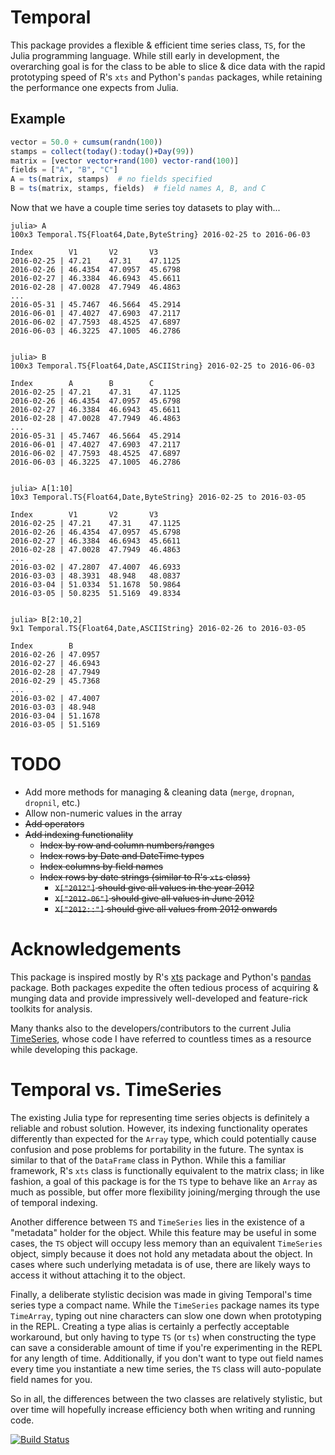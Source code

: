 # Temporal
This package provides a flexible & efficient time series class, `TS`, for the Julia programming language. While still early in development, the overarching goal is for the class to be able to slice & dice data with the rapid prototyping speed of R's `xts` and Python's `pandas` packages, while retaining the performance one expects from Julia.

## Example

```julia
vector = 50.0 + cumsum(randn(100))
stamps = collect(today():today()+Day(99))
matrix = [vector vector+rand(100) vector-rand(100)]
fields = ["A", "B", "C"]
A = ts(matrix, stamps)  # no fields specified
B = ts(matrix, stamps, fields)  # field names A, B, and C
```

Now that we have a couple time series toy datasets to play with...

```
julia> A
100x3 Temporal.TS{Float64,Date,ByteString} 2016-02-25 to 2016-06-03

Index        V1       V2       V3       
2016-02-25 | 47.21    47.31    47.1125  
2016-02-26 | 46.4354  47.0957  45.6798  
2016-02-27 | 46.3384  46.6943  45.6611  
2016-02-28 | 47.0028  47.7949  46.4863  
...
2016-05-31 | 45.7467  46.5664  45.2914  
2016-06-01 | 47.4027  47.6903  47.2117  
2016-06-02 | 47.7593  48.4525  47.6897  
2016-06-03 | 46.3225  47.1005  46.2786  


julia> B
100x3 Temporal.TS{Float64,Date,ASCIIString} 2016-02-25 to 2016-06-03

Index        A        B        C        
2016-02-25 | 47.21    47.31    47.1125  
2016-02-26 | 46.4354  47.0957  45.6798  
2016-02-27 | 46.3384  46.6943  45.6611  
2016-02-28 | 47.0028  47.7949  46.4863  
...
2016-05-31 | 45.7467  46.5664  45.2914  
2016-06-01 | 47.4027  47.6903  47.2117  
2016-06-02 | 47.7593  48.4525  47.6897  
2016-06-03 | 46.3225  47.1005  46.2786  


julia> A[1:10]
10x3 Temporal.TS{Float64,Date,ByteString} 2016-02-25 to 2016-03-05

Index        V1       V2       V3       
2016-02-25 | 47.21    47.31    47.1125  
2016-02-26 | 46.4354  47.0957  45.6798  
2016-02-27 | 46.3384  46.6943  45.6611  
2016-02-28 | 47.0028  47.7949  46.4863  
...
2016-03-02 | 47.2807  47.4007  46.6933  
2016-03-03 | 48.3931  48.948   48.0837  
2016-03-04 | 51.0334  51.1678  50.9864  
2016-03-05 | 50.8235  51.5169  49.8334  


julia> B[2:10,2]
9x1 Temporal.TS{Float64,Date,ASCIIString} 2016-02-26 to 2016-03-05

Index        B        
2016-02-26 | 47.0957  
2016-02-27 | 46.6943  
2016-02-28 | 47.7949  
2016-02-29 | 45.7368  
...
2016-03-02 | 47.4007  
2016-03-03 | 48.948   
2016-03-04 | 51.1678  
2016-03-05 | 51.5169 
```

# TODO
- Add more methods for managing & cleaning data (`merge`, `dropnan`, `dropnil`, etc.)
- Allow non-numeric values in the array
- ~~Add operators~~
- ~~Add indexing functionality~~
    - ~~Index by row and column numbers/ranges~~
    - ~~Index rows by Date and DateTime types~~
    - ~~Index columns by field names~~
    - ~~Index rows by date strings (similar to R's `xts` class)~~
        - ~~`X["2012"]` should give all values in the year 2012~~
        - ~~`X["2012-06"]` should give all values in June 2012~~
        - ~~`X["2012::"]` should give all values from 2012 onwards~~

# Acknowledgements
This package is inspired mostly by R's [xts](https://www.google.com/url?sa=t&rct=j&q=&esrc=s&source=web&cd=1&cad=rja&uact=8&ved=0ahUKEwi0yPm9yN3KAhXBfyYKHSACCzMQFggdMAA&url=https%3A%2F%2Fcran.r-project.org%2Fweb%2Fpackages%2Fxts%2Fxts.pdf&usg=AFQjCNHpel8f8UzrzErz6U1SOfNnnSg6_g&sig2=K_omBmBbNMtjUfJ8mt-eOQ) package and Python's [pandas](http://pandas.pydata.org/) package. Both packages expedite the often tedious process of acquiring & munging data and provide impressively well-developed and feature-rick toolkits for analysis.

Many thanks also to the developers/contributors to the current Julia [TimeSeries](https://github.com/JuliaStats/TimeSeries.jl), whose code I have referred to countless times as a resource while developing this package.

# Temporal vs. TimeSeries
The existing Julia type for representing time series objects is definitely a reliable and robust solution. However, its indexing functionality operates differently than expected for the `Array` type, which could potentially cause confusion and pose problems for portability in the future. The syntax is similar to that of the `DataFrame` class in Python. While this a familiar framework, R's `xts` class is functionally equivalent to the matrix class; in like fashion, a goal of this package is for the `TS` type to behave like an `Array` as much as possible, but offer more flexibility joining/merging through the use of temporal indexing.

Another difference between `TS` and `TimeSeries` lies in the existence of a "metadata" holder for the object. While this feature may be useful in some cases, the `TS` object will occupy less memory than an equivalent `TimeSeries` object, simply because it does not hold any metadata about the object. In cases where such underlying metadata is of use, there are likely ways to access it without attaching it to the object.

Finally, a deliberate stylistic decision was made in giving Temporal's time series type a compact name. While the `TimeSeries` package names its type `TimeArray`, typing out nine characters can slow one down when prototyping in the REPL. Creating a type alias is certainly a perfectly acceptable workaround, but only having to type `TS` (or `ts`) when constructing the type can save a considerable amount of time if you're experimenting in the REPL for any length of time. Additionally, if you don't want to type out field names every time you instantiate a new time series, the `TS` class will auto-populate field names for you. 

So in all, the differences between the two classes are relatively stylistic, but over time will hopefully increase efficiency both when writing and running code.


[![Build Status](https://travis-ci.org/dysonance/Temporal.jl.svg?branch=master)](https://travis-ci.org/dysonance/Temporal.jl)
